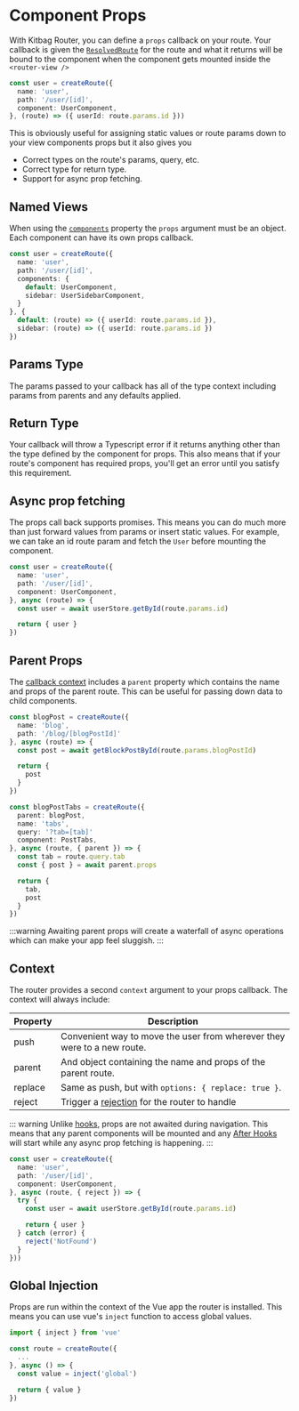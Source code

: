 # Component Props

With Kitbag Router, you can define a `props` callback on your route. Your callback is given the [`ResolvedRoute`](/api/types/ResolvedRoute) for the route and what it returns will be bound to the component when the component gets mounted inside the `<router-view />`

```ts {5}
const user = createRoute({
  name: 'user',
  path: '/user/[id]',
  component: UserComponent,
}, (route) => ({ userId: route.params.id }))
```

This is obviously useful for assigning static values or route params down to your view components props but it also gives you

- Correct types on the route's params, query, etc.
- Correct type for return type.
- Support for async prop fetching.

## Named Views
When using the [`components`](/core-concepts/routes.html#components) property the `props` argument must be an object. Each component can have its own props callback.

```ts {5-6,9-10}
const user = createRoute({
  name: 'user',
  path: '/user/[id]',
  components: {
    default: UserComponent,
    sidebar: UserSidebarComponent,
  }
}, {
  default: (route) => ({ userId: route.params.id }),
  sidebar: (route) => ({ userId: route.params.id })
})
```

## Params Type

The params passed to your callback has all of the type context including params from parents and any defaults applied.

## Return Type

Your callback will throw a Typescript error if it returns anything other than the type defined by the component for props. This also means that if your route's component has required props, you'll get an error until you satisfy this requirement.

## Async prop fetching

The props call back supports promises. This means you can do much more than just forward values from params or insert static values. For example, we can take an id route param and fetch the `User` before mounting the component.

```ts {5-9}
const user = createRoute({
  name: 'user',
  path: '/user/[id]',
  component: UserComponent,
}, async (route) => {
  const user = await userStore.getById(route.params.id)

  return { user }
})
```

## Parent Props

The [callback context](/core-concepts/component-props#context) includes a `parent` property which contains the name and props of the parent route. This can be useful for passing down data to child components.

```ts
const blogPost = createRoute({
  name: 'blog',
  path: '/blog/[blogPostId]'
}, async (route) => {
  const post = await getBlockPostById(route.params.blogPostId)

  return {
    post
  }
})

const blogPostTabs = createRoute({
  parent: blogPost,
  name: 'tabs',
  query: '?tab=[tab]'
  component: PostTabs,
}, async (route, { parent }) => {
  const tab = route.query.tab
  const { post } = await parent.props

  return { 
    tab,
    post
  }
})
```

:::warning
Awaiting parent props will create a waterfall of async operations which can make your app feel sluggish.
:::

## Context

The router provides a second `context` argument to your props callback. The context will always include:

| Property | Description |
| ---- | ---- |
| push | Convenient way to move the user from wherever they were to a new route. |
| parent | And object containing the name and props of the parent route. |
| replace | Same as push, but with `options: { replace: true }`. |
| reject | Trigger a [rejection](/advanced-concepts/rejections) for the router to handle |

::: warning
Unlike [hooks](/advanced-concepts/hooks), props are not awaited during navigation. This means that any parent components will be mounted and any [After Hooks](/advanced-concepts/hooks#after-hooks) will start while any async prop fetching is happening.
:::

```ts
const user = createRoute({
  name: 'user',
  path: '/user/[id]',
  component: UserComponent,
}, async (route, { reject }) => {
  try {
    const user = await userStore.getById(route.params.id)

    return { user }
  } catch (error) {
    reject('NotFound')
  }
}))
```

## Global Injection

Props are run within the context of the Vue app the router is installed. This means you can use vue's `inject` function to access global values.

```ts
import { inject } from 'vue'

const route = createRoute({
  ...
}, async () => {
  const value = inject('global')

  return { value }
})
```
